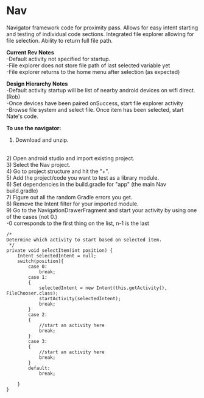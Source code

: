 # Nav

Navigator framework code for proximity pass. Allows for easy intent starting and testing of individual code sections. Integrated file explorer allowing for file selection. Ability to return full file path. 

<b>Current Rev Notes</b>
<br>
-Default activity not specified for startup. 
<br>
-File explorer does not store file path of last selected variable yet
<br>
-File explorer returns to the home menu after selection (as expected)
<br>

<b>Design Hierarchy Notes</b>
<br>
-Default activity startup will be list of nearby android devices on wifi direct. (Rob)
<br>
-Once devices have been paired onSuccess, start file explorer activity
<br>
-Browse file system and select file. Once item has been selected, start Nate's code.
<br>


<b>To use the navigator: </b>
<br>
1) Download and unzip.
<br>
2) Open android studio and import existing project.
<br>
3) Select the Nav project.
<br>
4) Go to project structure and hit the "+".
<br>
5) Add the project/code you want to test as a library module.
<br>
6) Set dependencies in the build.gradle for "app" (the main Nav build.gradle)
<br>
7) Figure out all the random Gradle errors you get.
<br>
8) Remove the Intent filter for your imported module.
<br>
9) Go to the NavigationDrawerFragment and start your activity by using one of the cases (not 0.)
<br>
  -0 corresponds to the first thing on the list, n-1 is the last
  <br>


    /*
    Determine which activity to start based on selected item.
     */
    private void selectItem(int position) {
        Intent selectedIntent = null;
        switch(position){
            case 0:
                break;
            case 1:
            {
                selectedIntent = new Intent(this.getActivity(), FileChooser.class);
                startActivity(selectedIntent);
                break;
            }
            case 2:
            {
                //start an activity here
                break;
            }
            case 3:
            {
                //start an activity here
                break;
            }
            default:
                break;

        }
    }
